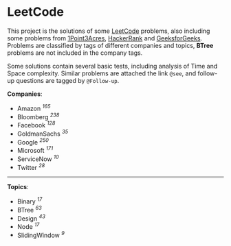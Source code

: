 # LeetCode

This project is the solutions of some [LeetCode](https://leetcode.com) problems, also including some problems from [1Point3Acres](https://www.1point3acres.com/bbs/forum-145-1.html), [HackerRank](https://www.hackerrank.com) and [GeeksforGeeks](https://www.geeksforgeeks.org). Problems are classified by tags of different companies and topics, **BTree**  problems are not included in the company tags.

Some solutions contain several basic tests, including analysis of Time and Space complexity. Similar problems are attached the link `@see`, and follow-up questions are tagged by `@Follow-up`.

**Companies**:

* Amazon <sup>*165*</sup> 
* Bloomberg <sup>*238*</sup>
* Facebook <sup>*128*</sup>
* GoldmanSachs <sup>*35*</sup>
* Google <sup>*250*</sup>
* Microsoft <sup>*171*</sup>
* ServiceNow <sup>*10*</sup>
* Twitter <sup>*28*</sup>

-----------------

**Topics**:

* Binary <sup>*17*</sup>
* BTree <sup>*63*</sup>
* Design <sup>*43*</sup>
* Node <sup>*17*</sup>
* SlidingWindow <sup>*9*</sup>
